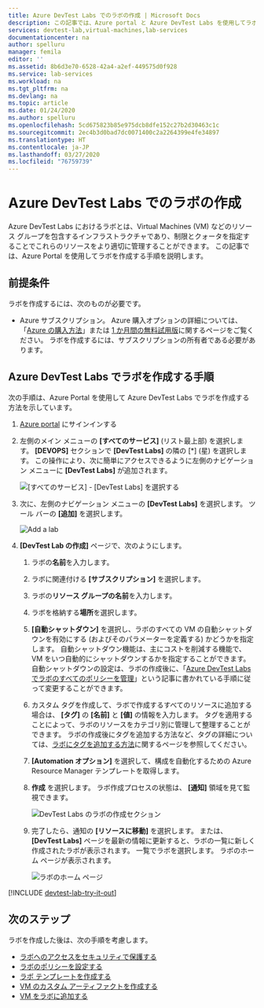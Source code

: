 ```yaml
---
title: Azure DevTest Labs でのラボの作成 | Microsoft Docs
description: この記事では、Azure portal と Azure DevTest Labs を使用してラボを作成する手順について説明します。
services: devtest-lab,virtual-machines,lab-services
documentationcenter: na
author: spelluru
manager: femila
editor: ''
ms.assetid: 8b6d3e70-6528-42a4-a2ef-449575d0f928
ms.service: lab-services
ms.workload: na
ms.tgt_pltfrm: na
ms.devlang: na
ms.topic: article
ms.date: 01/24/2020
ms.author: spelluru
ms.openlocfilehash: 5cd675823b85e975dcb8dfe152c27b2d30463c1c
ms.sourcegitcommit: 2ec4b3d0bad7dc0071400c2a2264399e4fe34897
ms.translationtype: HT
ms.contentlocale: ja-JP
ms.lasthandoff: 03/27/2020
ms.locfileid: "76759739"
---
```

# <a name="create-a-lab-in-azure-devtest-labs"></a>Azure DevTest Labs でのラボの作成
Azure DevTest Labs におけるラボとは、Virtual Machines (VM) などのリソース グループを包含するインフラストラクチャであり、制限とクォータを指定することでこれらのリソースをより適切に管理することができます。 この記事では、Azure Portal を使用してラボを作成する手順を説明します。

## <a name="prerequisites"></a>前提条件
ラボを作成するには、次のものが必要です。

* Azure サブスクリプション。 Azure 購入オプションの詳細については、「[Azure の購入方法](https://azure.microsoft.com/pricing/purchase-options/)」または [1 か月間の無料試用版](https://azure.microsoft.com/pricing/free-trial/)に関するページをご覧ください。 ラボを作成するには、サブスクリプションの所有者である必要があります。

## <a name="steps-to-create-a-lab-in-azure-devtest-labs"></a>Azure DevTest Labs でラボを作成する手順
次の手順は、Azure Portal を使用して Azure DevTest Labs でラボを作成する方法を示しています。 

1. [Azure portal](https://go.microsoft.com/fwlink/p/?LinkID=525040) にサインインする
1. 左側のメイン メニューの **[すべてのサービス]** (リスト最上部) を選択します。 **[DEVOPS]** セクションで **[DevTest Labs]** の隣の [*] (星) を選択します。 この操作により、次に簡単にアクセスできるように左側のナビゲーション メニューに **[DevTest Labs]** が追加されます。 

    ![[すべてのサービス] - [DevTest Labs] を選択する](./media/devtest-lab-create-lab/all-services-select.png)
2. 次に、左側のナビゲーション メニューの **[DevTest Labs]** を選択します。 ツール バーの **[追加]** を選択します。 
   
    ![Add a lab](./media/devtest-lab-create-lab/add-lab-button.png)
1. **[DevTest Lab の作成]** ページで、次のようにします。 
    1. ラボの**名前**を入力します。
    2. ラボに関連付ける **[サブスクリプション]** を選択します。
    3. ラボの**リソース グループの名前**を入力します。 
    4. ラボを格納する**場所**を選択します。
    4. **[自動シャットダウン]** を選択し、ラボのすべての VM の自動シャットダウンを有効にする (およびそのパラメーターを定義する) かどうかを指定します。 自動シャットダウン機能は、主にコストを削減する機能で、VM をいつ自動的にシャットダウンするかを指定することができます。 自動シャットダウンの設定は、ラボの作成後に、「[Azure DevTest Labs でラボのすべてのポリシーを管理](./devtest-lab-set-lab-policy.md#set-auto-shutdown)」という記事に書かれている手順に従って変更することができます。
    1. カスタム タグを作成して、ラボで作成するすべてのリソースに追加する場合は、 **[タグ]** の **[名前]** と **[値]** の情報を入力します。 タグを適用することによって、ラボのリソースをカテゴリ別に管理して整理することができます。 ラボの作成後にタグを追加する方法など、タグの詳細については、[ラボにタグを追加する方法](devtest-lab-add-tag.md)に関するページを参照してください。
    6. **[Automation オプション]** を選択して、構成を自動化するための Azure Resource Manager テンプレートを取得します。 
    7. **作成** を選択します。 ラボ作成プロセスの状態は、 **[通知]** 領域を見て監視できます。 
    
        ![DevTest Labs のラボの作成セクション](./media/devtest-lab-create-lab/create-devtestlab-blade.png)
    8. 完了したら、通知の **[リソースに移動]** を選択します。 または、 **[DevTest Labs]** ページを最新の情報に更新すると、ラボの一覧に新しく作成されたラボが表示されます。  一覧でラボを選択します。 ラボのホーム ページが表示されます。 

        ![ラボのホーム ページ](./media/devtest-lab-create-lab/lab-home-page.png)

[!INCLUDE [devtest-lab-try-it-out](../../includes/devtest-lab-try-it-out.md)]

## <a name="next-steps"></a>次のステップ
ラボを作成した後は、次の手順を考慮します。

* [ラボへのアクセスをセキュリティで保護する](devtest-lab-add-devtest-user.md)
* [ラボのポリシーを設定する](devtest-lab-set-lab-policy.md)
* [ラボ テンプレートを作成する](devtest-lab-create-template.md)
* [VM のカスタム アーティファクトを作成する](devtest-lab-artifact-author.md)
* [VM をラボに追加する](devtest-lab-add-vm.md)

